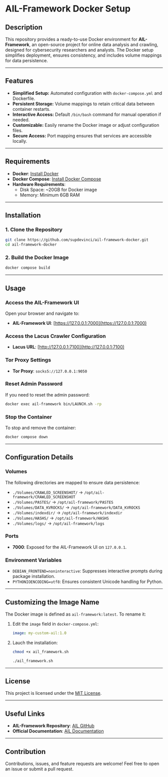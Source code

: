 
# AIL-Framework Docker Setup

## Description
This repository provides a ready-to-use Docker environment for **AIL-Framework**, an open-source project for online data analysis and crawling, designed for cybersecurity researchers and analysts. The Docker setup simplifies deployment, ensures consistency, and includes volume mappings for data persistence.

---

## Features
- **Simplified Setup:** Automated configuration with `docker-compose.yml` and Dockerfile.
- **Persistent Storage:** Volume mappings to retain critical data between container restarts.
- **Interactive Access:** Default `/bin/bash` command for manual operation if needed.
- **Customizable:** Easily rename the Docker image or adjust configuration files.
- **Secure Access:** Port mapping ensures that services are accessible locally.

---

## Requirements
- **Docker**: [Install Docker](https://docs.docker.com/get-docker/)
- **Docker Compose**: [Install Docker Compose](https://docs.docker.com/compose/install/)
- **Hardware Requirements**:
  - Disk Space: ~20GB for Docker image
  - Memory: Minimum 6GB RAM

---

## Installation

### 1. Clone the Repository
```bash
git clone https://github.com/supdevinci/ail-framework-docker.git
cd ail-framework-docker
```

### 2. Build the Docker Image
```bash
docker compose build
```

---

## Usage

### Access the AIL-Framework UI
Open your browser and navigate to:
- **AIL-Framework UI**: [https://127.0.0.1:7000](https://127.0.0.1:7000)

### Access the Lacus Crawler Configuration
- **Lacus URL**: [http://127.0.0.1:7100](http://127.0.0.1:7100)

### Tor Proxy Settings
- **Tor Proxy**: `socks5://127.0.0.1:9050`

### Reset Admin Password
If you need to reset the admin password:
```bash
docker exec ail-framework bin/LAUNCH.sh -rp
```

### Stop the Container
To stop and remove the container:
```bash
docker compose down
```

---

## Configuration Details

### Volumes
The following directories are mapped to ensure data persistence:
- `./Volumes/CRAWLED_SCREENSHOT/` → `/opt/ail-framework/CRAWLED_SCREENSHOT`
- `./Volumes/PASTES/` → `/opt/ail-framework/PASTES`
- `./Volumes/DATA_KVROCKS/` → `/opt/ail-framework/DATA_KVROCKS`
- `./Volumes/indexdir/` → `/opt/ail-framework/indexdir`
- `./Volumes/HASHS/` → `/opt/ail-framework/HASHS`
- `./Volumes/logs/` → `/opt/ail-framework/logs`

### Ports
- **7000**: Exposed for the AIL-Framework UI on `127.0.0.1`.

### Environment Variables
- `DEBIAN_FRONTEND=noninteractive`: Suppresses interactive prompts during package installation.
- `PYTHONIOENCODING=utf8`: Ensures consistent Unicode handling for Python.

---

## Customizing the Image Name
The Docker image is defined as `ail-framework:latest`. To rename it:
1. Edit the `image` field in `docker-compose.yml`:
   ```yaml
   image: my-custom-ail:1.0
   ```
2. Lauch the installation:
   ```bash
   chmod +x ail_framework.sh
   ```
   ```bash
   ./ail_framework.sh 
   ```

---

## License
This project is licensed under the [MIT License](LICENSE).

---

## Useful Links
- **AIL-Framework Repository**: [AIL GitHub](https://github.com/ail-project/ail-framework)
- **Official Documentation**: [AIL Documentation](https://ail-project.github.io)

---

## Contribution
Contributions, issues, and feature requests are welcome! Feel free to open an issue or submit a pull request.
